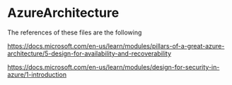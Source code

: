 # AzureArchitecture

The references of these files are the following

https://docs.microsoft.com/en-us/learn/modules/pillars-of-a-great-azure-architecture/5-design-for-availability-and-recoverability

https://docs.microsoft.com/en-us/learn/modules/design-for-security-in-azure/1-introduction

<!--stackedit_data:
eyJoaXN0b3J5IjpbLTE5ODYzNDU5NDZdfQ==
-->